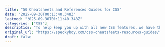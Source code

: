 ```yaml
---
title: "50 Cheatsheets and References Guides for CSS"
date: "2025-09-30T00:11:40.348Z"
lastmod: "2025-09-30T00:11:40.348Z"
categories: ["CSS"]
description: "To help keep you up with all new CSS features, we have this extensive collection of CSS-related cheatsheets and resources for you."
original_url: "https://speckyboy.com/css-cheatsheets-resources-guides/"
draft: false
---
```

